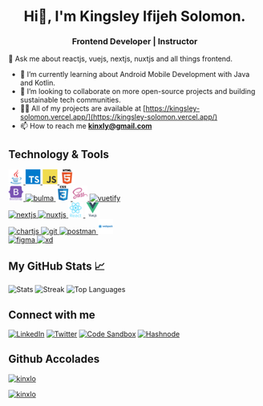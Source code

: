 # <div align = "center">Hi👋, I'm Kingsley Ifijeh Solomon.

<h3 align="center">Frontend Developer | Instructor</h3>
<p>💬 Ask me about reactjs, vuejs, nextjs, nuxtjs and all things frontend.</p>
</div>

- 🌱 I’m currently learning about Android Mobile Development with Java and Kotlin.
- 👯 I’m looking to collaborate on more open-source projects and building sustainable tech communities.
- 👨‍💻 All of my projects are available at [https://kingsley-solomon.vercel.app/](https://kingsley-solomon.vercel.app/)
- 📫 How to reach me **kinxly@gmail.com**

## Technology & Tools

<div>
<a href="https://www.java.com" target="_blank" rel="noreferrer"> <img src="https://raw.githubusercontent.com/devicons/devicon/master/icons/java/java-original.svg" alt="java" width=30" height=30"/> </a>
<a href="https://www.typescriptlang.org/" target="_blank" rel="noreferrer"> <img src="https://raw.githubusercontent.com/devicons/devicon/master/icons/typescript/typescript-original.svg" alt="typescript" width=30" height=30"/>
<a href="https://developer.mozilla.org/en-US/docs/Web/JavaScript" target="_blank" rel="noreferrer"> <img src="https://raw.githubusercontent.com/devicons/devicon/master/icons/javascript/javascript-original.svg" alt="javascript"width=30" height=30"/> </a>
<a href="https://www.w3.org/html/" target="_blank" rel="noreferrer"> <img src="https://raw.githubusercontent.com/devicons/devicon/master/icons/html5/html5-original-wordmark.svg" alt="html5" width=30" height=30"/> </a>
</div>

<div>
<a href="https://getbootstrap.com" target="_blank" rel="noreferrer"> <img src="https://raw.githubusercontent.com/devicons/devicon/master/icons/bootstrap/bootstrap-plain-wordmark.svg" alt="bootstrap" width=30" height=30"/> </a>
<a href="https://bulma.io/" target="_blank" rel="noreferrer"> <img src="https://raw.githubusercontent.com/gilbarbara/logos/804dc257b59e144eaca5bc6ffd16949752c6f789/logos/bulma.svg" alt="bulma" width=30" height=30"/> </a>
<a href="https://www.w3schools.com/css/" target="_blank" rel="noreferrer"> <img src="https://raw.githubusercontent.com/devicons/devicon/master/icons/css3/css3-original-wordmark.svg" alt="css3" width=30" height=30"/> </a>
<a href="https://sass-lang.com" target="_blank" rel="noreferrer"> <img src="https://raw.githubusercontent.com/devicons/devicon/master/icons/sass/sass-original.svg" alt="sass" width=30" height=30"/> </a>
<a href="https://vuetifyjs.com/en/" target="_blank" rel="noreferrer"> <img src="https://bestofjs.org/logos/vuetify.svg" alt="vuetify" width=30" height=30"/> </a>
</div>

<div>
<a href="https://nextjs.org/" target="_blank" rel="noreferrer"> <img src="https://cdn.worldvectorlogo.com/logos/nextjs-2.svg" alt="nextjs" width=30" height=30"/> </a>
<a href="https://nuxtjs.org/" target="_blank" rel="noreferrer"> <img src="https://www.vectorlogo.zone/logos/nuxtjs/nuxtjs-icon.svg" alt="nuxtjs" width=30" height=30"/> </a>
<a href="https://reactjs.org/" target="_blank" rel="noreferrer"> <img src="https://raw.githubusercontent.com/devicons/devicon/master/icons/react/react-original-wordmark.svg" alt="react" width=30" height=30"/> </a>
<a href="https://vuejs.org/" target="_blank" rel="noreferrer"> <img src="https://raw.githubusercontent.com/devicons/devicon/master/icons/vuejs/vuejs-original-wordmark.svg" alt="vuejs" width=30" height=30"/> </a>
</div>

<div>
<a href="https://www.chartjs.org" target="_blank" rel="noreferrer"> <img src="https://www.chartjs.org/media/logo-title.svg" alt="chartjs" width=30" height=30"/> </a>
<a href="https://git-scm.com/" target="_blank" rel="noreferrer"> <img src="https://www.vectorlogo.zone/logos/git-scm/git-scm-icon.svg" alt="git" width=30" height=30"/> </a>
<a href="https://postman.com" target="_blank" rel="noreferrer"> <img src="https://www.vectorlogo.zone/logos/getpostman/getpostman-icon.svg" alt="postman" width=30" height=30"/> </a>
</a>
<a href="https://webpack.js.org" target="_blank" rel="noreferrer"> <img src="https://raw.githubusercontent.com/devicons/devicon/d00d0969292a6569d45b06d3f350f463a0107b0d/icons/webpack/webpack-original-wordmark.svg" alt="webpack"width=30" height=30"/> </a>
</div>

<div>
<a href="https://www.figma.com/" target="_blank" rel="noreferrer"> <img src="https://www.vectorlogo.zone/logos/figma/figma-icon.svg" alt="figma" width=30" height=30"/> </a>
<a href="https://www.adobe.com/products/xd.html" target="_blank" rel="noreferrer"> <img src="https://cdn.worldvectorlogo.com/logos/adobe-xd.svg" alt="xd" width=30" height=30"/> </a>
</div>

## My GitHub Stats &#x1f4c8;

![Stats](https://github-readme-stats.vercel.app/api?username=kinxlo&theme=vue-dark&show_icons=true&hide_border=true&count_private=true)
![Streak](https://github-readme-streak-stats.herokuapp.com/?user=kinxlo&theme=vue-dark&hide_border=true)
![Top Languages](https://github-readme-stats.vercel.app/api/top-langs/?username=kinxlo&theme=vue-dark&show_icons=true&hide_border=true&layout=compact)

## Connect with me

<a href="https://www.linkedin.com/in/kingsley-solomon-b90339b2/">![LinkedIn](https://img.shields.io/badge/LinkedIn-0077B5?style=for-the-badge&logo=linkedin&logoColor=white)</a>
<a href="https://twitter.com/kinxlo">![Twitter](https://img.shields.io/badge/Twitter-1DA1F2?style=for-the-badge&logo=twitter&logoColor=white)</a>
<a href="https://codesandbox.com/kinxlo">![Code Sandbox](https://img.shields.io/badge/Codesandbox-000000?style=for-the-badge&logo=CodeSandbox&logoColor=white)</a>
<a href="https://hashnode.com/@GuyInAChair">![Hashnode](https://img.shields.io/badge/Hashnode-2962FF?style=for-the-badge&logo=hashnode&logoColor=white)</a>

## Github Accolades

<p align="left"> <a href="https://github.com/ryo-ma/github-profile-trophy"><img src="https://github-profile-trophy.vercel.app/?username=kinxlo" alt="kinxlo" /></a> </p>
<p align="left"> <a href="https://twitter.com/kinxlo" target="blank"><img src="https://img.shields.io/twitter/follow/kinxlo?logo=twitter&style=for-the-badge" alt="kinxlo" /></a> </p>

<!-- ##### Programming Languages
![image](https://img.shields.io/badge/JavaScript-F7DF1E?style=for-the-badge&logo=javascript&logoColor=black)
![image](https://img.shields.io/badge/TypeScript-007ACC?style=for-the-badge&logo=typescript&logoColor=white)
![image](https://img.shields.io/badge/Java-ED8B00?style=for-the-badge&logo=java&logoColor=white)

##### Frontend Development

![image](https://img.shields.io/badge/HTML5-E34F26?style=for-the-badge&logo=html5&logoColor=white)
![image](https://img.shields.io/badge/CSS3-1572B6?style=for-the-badge&logo=css3&logoColor=white)
![image](https://img.shields.io/badge/Sass-CC6699?style=for-the-badge&logo=sass&logoColor=white)
![image](https://img.shields.io/badge/Vue.js-35495E?style=for-the-badge&logo=vue.js&logoColor=4FC08D)
![image](https://img.shields.io/badge/React-20232A?style=for-the-badge&logo=react&logoColor=61DAFB)
![image](https://img.shields.io/badge/Bootstrap-563D7C?style=for-the-badge&logo=bootstrap&logoColor=white)
![image](https://img.shields.io/badge/styled--components-DB7093?style=for-the-badge&logo=styled-components&logoColor=white) -->
<!-- <hr height="2px"/>
<p align="center"><a href="https://www.buymeacoffee.com/roxiedev"> <img align="center" src="https://cdn.buymeacoffee.com/buttons/v2/default-yellow.png" height="50" width="210" alt="roxiedev" /></a></p><br><br> -->

<!-- - 💬 Ask me about Community, Backend Engineering and Technical Writing. -->
<!-- - 🔭 I’m currently working on building an improved documentation for [OpenFoodFacts](https://wiki.openfoodfacts.org/GSOD2022_API_documentation) as part of [Google Season Of Docs](https://developers.google.com/season-of-docs). -->
<!-- - 🔭 I’m also building -->
<!-- I craete technical contents for some organizations, here are some of my articles🤩:

- [Oauth Authentication In Laravel: Social Login With Laravel Socialite](https://www.honeybadger.io/blog/laravel-oauth/)
- [How to Customize Email Verification and Password Resets in Laravel](https://www.twilio.com/blog/customize-email-verification-password-resets-laravel)
- [How To connect Laravel Application to MySQL Database.](https://dev.to/roxie/how-to-connect-laravel-application-to-mysql-database-5han)
- [Send Emails In Laravel 8 Using Gmail's SMTP Server](https://dev.to/roxie/adding-and-removing-columns-from-existing-tables-using-laravel-migrations-389g)
- [Form Requests Validation In Laravel 8](https://www.twilio.com/blog/send-emails-laravel-8-gmail-smtp-server) -->
<!-- ##### Volunteeer Experience

- Lead, [Google Developers Students Club](https://developers.google.com/community/gdsc), OAUSTECH.
- Product Support, [Youversion](https://www.youversion.com/the-bible-app/).
- Ambassador, [Women Techmakers](https://developers.google.com/womentechmakers/ambassadors). -->

<!--
<p><img align="left" src="https://github-readme-stats.vercel.app/api/top-langs?username=kinxlo&show_icons=true&locale=en&layout=compact" alt="kinxlo" /></p>

<p>&nbsp;<img align="center" src="https://github-readme-stats.vercel.app/api?username=kinxlo&show_icons=true&locale=en" alt="kinxlo" /></p>

<p><img align="center" src="https://github-readme-streak-stats.herokuapp.com/?user=kinxlo&" alt="kinxlo" /></p> -->
